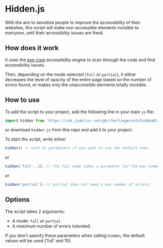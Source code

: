 # Hidden.js

With the aim to sensitise people to improve the accessibility of their websites, this script will make non-accessible elements invisible to everyone, until their accessiblity issues are fixed.

## How does it work

It uses the [axe-core](https://github.com/dequelabs/axe-core) accessibility engine to scan through the code and find accessibility issues.

Then, depending on the mode selected (`full` or `partial`), it either decreases the level of opacity of the entire page based on the number of errors found, or makes only the unaccessible elements totally invisible.

## How to use

To add the script to your project, add the following line in your main `js` file:

```javascript
import hidden from 'https://cdn.jsdelivr.net/gh/charliegerard/hidden@latest/hidden.js';
```

or download `hidden.js` from this repo and add it to your project.

To start the script, write either:

```javascript
hidden() // with no parameters if you want to use the default ones.
```

or

```javascript
hidden('full', 2); // the full mode takes a parameter for the max number of errors accepted;
```

or

```javascript
hidden('partial'); // partial does not need a max number of errors;
```

## Options

The script takes 2 arguments:

* A mode: `full` or `partial`
* A maximum number of errors tolerated.

If you don't specify these parameters when calling `hidden`, the default values will be used ('full' and 10).


